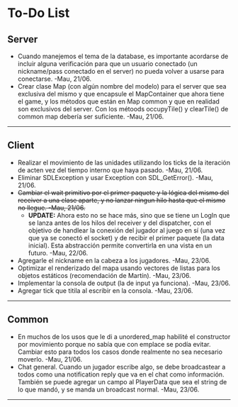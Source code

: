 # To-Do List

## Server

* Cuando manejemos el tema de la database, es importante acordarse de incluir alguna verificación para que un usuario conectado (un nickname/pass conectado en el server) no pueda volver a usarse para conectarse. -Mau, 21/06.
* Crear clase Map (con algún nombre del modelo) para el server que sea exclusiva del mismo y que encapsule el MapContainer que ahora tiene el game, y los métodos que están en Map common y que en realidad son exclusivos del server. Con los métoods occupyTile() y clearTile() de common map debería ser suficiente. -Mau, 21/06.

---

## Client

* Realizar el movimiento de las unidades utilizando los ticks de la iteración de acten vez del tiempo interno que haya pasado. -Mau, 21/06.
* Eliminar SDLException y usar Exception con SDL_GetError(). -Mau, 21/06.
* ~~Cambiar el wait primitivo por el primer paquete y la lógica del mismo del receiver a una clase aparte, y no lanzar ningun hilo hasta que el mismo no llegue. -Mau, 21/06.~~
    * **UPDATE:** Ahora esto no se hace más, sino que se tiene un LogIn que se lanza antes de los hilos del receiver y del dispatcher, con el objetivo de handlear la conexión del jugador al juego en sí (una vez que ya se conectó el socket) y de recibir el primer paquete (la data inicial). Esta abstracción permite convertirla en una vista en un futuro. -Mau, 22/06.
* Agregarle el nickname en la cabeza a los jugadores. -Mau, 23/06.
* Optimizar el renderizado del mapa usando vectores de listas para los objetos estáticos (recomendación de Martín). -Mau, 23/06.
* Implementar la consola de output (la de input ya funciona). -Mau, 23/06.
* Agregar tick que titila al escribir en la consola. -Mau, 23/06.

---

## Common

* En muchos de los usos que le di a unordered_map habilité el constructor por movimiento porque no sabía que con emplace se podía evitar. Cambiar esto para todos los casos donde realmente no sea necesario moverlo. -Mau, 21/06.
* Chat general. Cuando un jugador escribe algo, se debe broadcastear a todos como una notification reply que va en el chat como información. También se puede agregar un campo al PlayerData que sea el string de lo que mandó, y se manda un broadcast normal. -Mau, 23/06.


---

